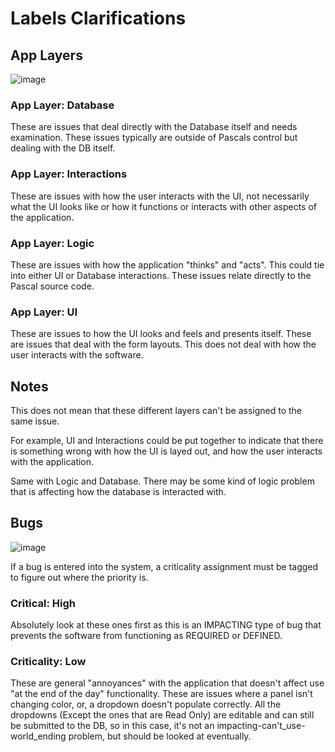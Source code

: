 # Labels Clarifications

## App Layers

![image](https://github.com/user-attachments/assets/b114cd65-9e4e-482a-b023-4b0a45ff3b30)

### App Layer: Database
These are issues that deal directly with the Database itself and needs examination.  These issues typically are outside of Pascals control but dealing with the DB itself.

### App Layer: Interactions
These are issues with how the user interacts with the UI, not necessarily what the UI looks like or how it functions or interacts with other aspects of the application.

### App Layer: Logic
These are issues with how the application "thinks" and "acts".  This could tie into either UI or Database interactions.  These issues relate directly to the Pascal source code.

### App Layer: UI
These are issues to how the UI looks and feels and presents itself.  These are issues that deal with the form layouts.  This does not deal with how the user interacts with the software.

## Notes
This does not mean that these different layers can't be assigned to the same issue.

For example, UI and Interactions could be put together to indicate that there is something wrong with how the UI is layed out, and how the user interacts with the application.

Same with Logic and Database.  There may be some kind of logic problem that is affecting how the database is interacted with.

## Bugs
![image](https://github.com/user-attachments/assets/c1ed64bd-326b-4c55-9a97-d2335ffcbae6)

If a bug is entered into the system, a criticality assignment must be tagged to figure out where the priority is.

### Critical: High
Absolutely look at these ones first as this is an IMPACTING type of bug that prevents the software from functioning as REQUIRED or DEFINED.

### Criticality: Low
These are general "annoyances" with the application that doesn't affect use "at the end of the day" functionality.  These are issues where a panel isn't changing color, or, a dropdown doesn't populate correctly.  All the dropdowns (Except the ones that are Read Only) are editable and can still be submitted to the DB, so in this case, it's not an impacting-can't_use-world_ending problem, but should be looked at eventually.
